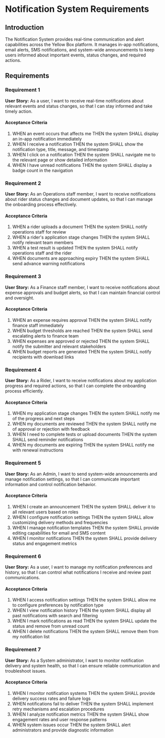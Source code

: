 # Notification System Requirements

## Introduction

The Notification System provides real-time communication and alert capabilities across the Yellow Box platform. It manages in-app notifications, email alerts, SMS notifications, and system-wide announcements to keep users informed about important events, status changes, and required actions.

## Requirements

### Requirement 1

**User Story:** As a user, I want to receive real-time notifications about relevant events and status changes, so that I can stay informed and take timely action.

#### Acceptance Criteria

1. WHEN an event occurs that affects me THEN the system SHALL display an in-app notification immediately
2. WHEN I receive a notification THEN the system SHALL show the notification type, title, message, and timestamp
3. WHEN I click on a notification THEN the system SHALL navigate me to the relevant page or show detailed information
4. WHEN I have unread notifications THEN the system SHALL display a badge count in the navigation

### Requirement 2

**User Story:** As an Operations staff member, I want to receive notifications about rider status changes and document updates, so that I can manage the onboarding process effectively.

#### Acceptance Criteria

1. WHEN a rider uploads a document THEN the system SHALL notify operations staff for review
2. WHEN a rider's application stage changes THEN the system SHALL notify relevant team members
3. WHEN a test result is updated THEN the system SHALL notify operations staff and the rider
4. WHEN documents are approaching expiry THEN the system SHALL send advance warning notifications

### Requirement 3

**User Story:** As a Finance staff member, I want to receive notifications about expense approvals and budget alerts, so that I can maintain financial control and oversight.

#### Acceptance Criteria

1. WHEN an expense requires approval THEN the system SHALL notify finance staff immediately
2. WHEN budget thresholds are reached THEN the system SHALL send escalating alerts to finance team
3. WHEN expenses are approved or rejected THEN the system SHALL notify the submitter and relevant stakeholders
4. WHEN budget reports are generated THEN the system SHALL notify recipients with download links

### Requirement 4

**User Story:** As a Rider, I want to receive notifications about my application progress and required actions, so that I can complete the onboarding process efficiently.

#### Acceptance Criteria

1. WHEN my application stage changes THEN the system SHALL notify me of the progress and next steps
2. WHEN my documents are reviewed THEN the system SHALL notify me of approval or rejection with feedback
3. WHEN I need to complete tests or upload documents THEN the system SHALL send reminder notifications
4. WHEN my documents are expiring THEN the system SHALL notify me with renewal instructions

### Requirement 5

**User Story:** As an Admin, I want to send system-wide announcements and manage notification settings, so that I can communicate important information and control notification behavior.

#### Acceptance Criteria

1. WHEN I create an announcement THEN the system SHALL deliver it to all relevant users based on roles
2. WHEN I configure notification settings THEN the system SHALL allow customizing delivery methods and frequencies
3. WHEN I manage notification templates THEN the system SHALL provide editing capabilities for email and SMS content
4. WHEN I monitor notifications THEN the system SHALL provide delivery status and engagement metrics

### Requirement 6

**User Story:** As a user, I want to manage my notification preferences and history, so that I can control what notifications I receive and review past communications.

#### Acceptance Criteria

1. WHEN I access notification settings THEN the system SHALL allow me to configure preferences by notification type
2. WHEN I view notification history THEN the system SHALL display all past notifications with search and filtering
3. WHEN I mark notifications as read THEN the system SHALL update the status and remove from unread count
4. WHEN I delete notifications THEN the system SHALL remove them from my notification list

### Requirement 7

**User Story:** As a System administrator, I want to monitor notification delivery and system health, so that I can ensure reliable communication and troubleshoot issues.

#### Acceptance Criteria

1. WHEN I monitor notification systems THEN the system SHALL provide delivery success rates and failure logs
2. WHEN notifications fail to deliver THEN the system SHALL implement retry mechanisms and escalation procedures
3. WHEN I analyze notification metrics THEN the system SHALL show engagement rates and user response patterns
4. WHEN system issues occur THEN the system SHALL alert administrators and provide diagnostic information